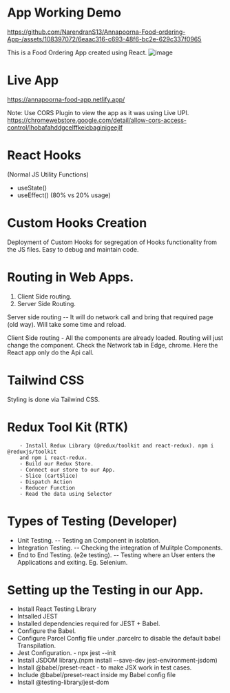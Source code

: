 # App Working Demo

https://github.com/NarendranS13/Annapoorna-Food-ordering-App-/assets/108397072/6eaac316-c693-48f6-bc2e-629c337f0965



This is a Food Ordering App created using React. 
![image](https://github.com/NarendranS13/Annapoorna-Food-ordering-App-/assets/108397072/98b27103-26f0-4ccd-b995-62c122315108)

# Live App
https://annapoorna-food-app.netlify.app/

Note: Use CORS Plugin to view the app as it was using Live UPI.
https://chromewebstore.google.com/detail/allow-cors-access-control/lhobafahddgcelffkeicbaginigeejlf

# React Hooks
(Normal JS Utility Functions)
 - useState()
 - useEffect()
 (80% vs 20% usage)

# Custom Hooks Creation
Deployment of Custom Hooks for segregation of Hooks functionality from the JS files. 
Easy to debug and maintain code.



# Routing in Web Apps.
1. Client Side routing.
2. Server Side Routing.

Server side routing -- It will do network call and bring that required page (old way). Will take some time and reload.

Client Side routing - All the components are already loaded. Routing will just change the component. Check the Network tab in Edge, chrome. Here the React app only do the Api call.

# Tailwind CSS
Styling is done via Tailwind CSS.

# Redux Tool Kit (RTK)
        - Install Redux Library (@redux/toolkit and react-redux). npm i @reduxjs/toolkit
        and npm i react-redux.
        - Build our Redux Store.
        - Connect our store to our App.
        - Slice (cartSlice)
        - Dispatch Action
        - Reducer Function
        - Read the data using Selector

# Types of Testing (Developer)
 - Unit Testing. -- Testing an Component in isolation.
 - Integration Testing. -- Checking the integration of Mulitple Components.
 - End to End Testing. (e2e testing). -- Testing where an User enters the Applications and exiting. Eg. Selenium. 

# Setting up the Testing in our App.
- Install React Testing Library 
- Intsalled JEST
- Installed dependencies required for JEST + Babel.
- Configure the Babel.
- Configure Parcel Config file under .parcelrc to disable the default babel Transpilation.
- Jest Configuration. - npx jest --init
- Install JSDOM library.(npm install --save-dev jest-environment-jsdom)
- Install @babel/preset-react - to make JSX work in test cases.
- Include @babel/preset-react inside my Babel config file
- Install @testing-library/jest-dom
